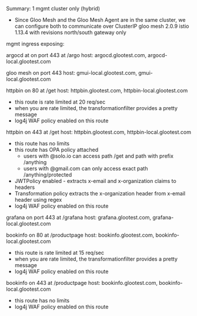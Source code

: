 Summary:
1 mgmt cluster only (hybrid)
- Since Gloo Mesh and the Gloo Mesh Agent are in the same cluster, we can configure both to communicate over ClusterIP
gloo mesh 2.0.9
istio 1.13.4 with revisions
north/south gateway only

mgmt ingress exposing:

argocd at on port 443 at /argo
host: argocd.glootest.com, argocd-local.glootest.com

gloo mesh on port 443 
host: gmui-local.glootest.com, gmui-local.glootest.com

httpbin on 80 at /get
host: httpbin.glootest.com, httpbin-local.glootest.com
- this route is rate limited at 20 req/sec
- when you are rate limited, the transformationfilter provides a pretty message
- log4j WAF policy enabled on this route

httpbin on 443 at /get
host: httpbin.glootest.com, httpbin-local.glootest.com
- this route has no limits
- this route has OPA policy attached
    - users with @solo.io can access path /get and path with prefix /anything
    - users with @gmail.com can only access exact path /anything/protected
- JWTPolicy enabled - extracts x-email and x-organization claims to headers
- Transformation policy extracts the x-organization header from x-email header using regex
- log4j WAF policy enabled on this route

grafana on port 443 at /grafana
host: grafana.glootest.com, grafana-local.glootest.com

bookinfo on 80 at /productpage
host: bookinfo.glootest.com, bookinfo-local.glootest.com
- this route is rate limited at 15 req/sec
- when you are rate limited, the transformationfilter provides a pretty message
- log4j WAF policy enabled on this route

bookinfo on 443 at /productpage
host: bookinfo.glootest.com, bookinfo-local.glootest.com
- this route has no limits
- log4j WAF policy enabled on this route